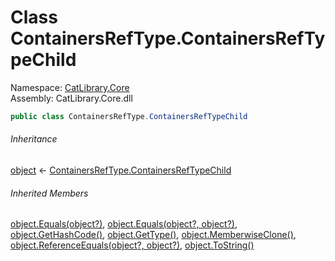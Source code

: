 ﻿# Class ContainersRefType.ContainersRefTypeChild

Namespace: [CatLibrary.Core](CatLibrary.Core.md)  
Assembly: CatLibrary.Core.dll

```csharp
public class ContainersRefType.ContainersRefTypeChild
```

###### Inheritance

[object](https://learn.microsoft.com/dotnet/api/system.object) ← 
[ContainersRefType.ContainersRefTypeChild](CatLibrary.Core.ContainersRefType.ContainersRefTypeChild.md)

###### Inherited Members

[object.Equals(object?)](https://learn.microsoft.com/dotnet/api/system.object.equals#system-object-equals(system-object)), 
[object.Equals(object?, object?)](https://learn.microsoft.com/dotnet/api/system.object.equals#system-object-equals(system-object-system-object)), 
[object.GetHashCode()](https://learn.microsoft.com/dotnet/api/system.object.gethashcode), 
[object.GetType()](https://learn.microsoft.com/dotnet/api/system.object.gettype), 
[object.MemberwiseClone()](https://learn.microsoft.com/dotnet/api/system.object.memberwiseclone), 
[object.ReferenceEquals(object?, object?)](https://learn.microsoft.com/dotnet/api/system.object.referenceequals), 
[object.ToString()](https://learn.microsoft.com/dotnet/api/system.object.tostring)

